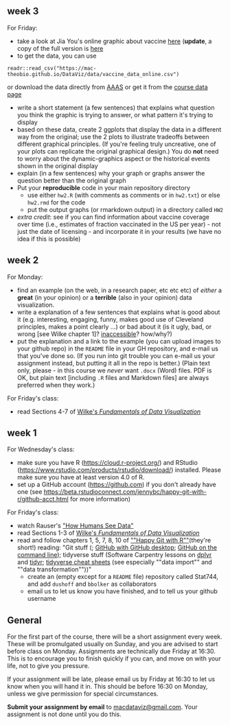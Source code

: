 ## week 3

For Friday:

* take a look at Jia You's online graphic about vaccine [here](http://www.sciencemag.org/news/2017/04/here-s-visual-proof-why-vaccines-do-more-good-harm) (**update**, a copy of the full version is [here](https://twitter.com/acuadra/status/859096708264996864/photo/1)
* to get the data, you can use
```{r eval=FALSE}
readr::read_csv("https://mac-theobio.github.io/DataViz/data/vaccine_data_online.csv")
```
or download the data directly from [AAAS](http://sciencestatic.aws.aaas.org.s3.amazonaws.com/article-resources/vaccine-war/vaccine_data_online.csv)
or get it from the [course data page](../data/index.html)

* write a short statement (a few sentences) that explains what question you think the graphic is trying to answer, or what pattern it's trying to display
* based on these data, create 2 ggplots that display the data in a different way from the original; use the 2 plots to illustrate tradeoffs between different graphical principles. (If you're feeling truly uncreative, one of your plots can replicate the original graphical design.) You do **not** need to worry about the dynamic-graphics aspect or the historical events shown in the original display
* explain (in a few sentences) why your graph or graphs answer the question better than the original graph
* Put your **reproducible** code in your main repository directory
	* use either `hw2.R` (with comments as comments or in `hw2.txt`) or else `hw2.rmd` for the code
	* put the output graphs (or rmarkdown output) in a directory called `HW2` 
* *extra credit*: see if you can find information about vaccine coverage over time (i.e., estimates of fraction vaccinated in the US per year) - not just the date of licensing - and incorporate it in your results (we have no idea if this is possible)


## week 2

For Monday: 

- find an example (on the web, in a research paper, etc etc etc) of *either* a **great** (in your opinion) or a **terrible** (also in your opinion) data visualization. 
- write a explanation of a few sentences that explains what is good about it (e.g. interesting, engaging, funny, makes good use of Cleveland principles, makes a point clearly ...) or bad about it (is it ugly, bad, or wrong [see Wilke chapter 1]? [inaccessible](https://twitter.com/FrankElavsky/status/1396898372183855105)? how/why?)
- put the explanation and a link to the example (you can upload images to your github repo) in the `README` file in your GH repository, and e-mail us that you've done so. (If you run into git trouble you can e-mail us your assignment instead, but putting it all in the repo is better.) (Plain text only, please - in this course we *never* want `.docx` (Word) files. PDF is OK, but plain text [including `.R` files and Markdown files] are always preferred when they work.)

For Friday's class:

- read Sections 4-7 of [Wilke's _Fundamentals of Data Visualization_](https://serialmentor.com/dataviz/)

## week 1

For Wednesday's class:

- make sure you have R (https://cloud.r-project.org/) and RStudio
(https://www.rstudio.com/products/rstudio/download/) installed. Please
make sure you have at least version 4.0 of R.
- set up a GitHub account (https://github.com) if you don't already have
one (see
https://beta.rstudioconnect.com/jennybc/happy-git-with-r/github-acct.html for
more information)

For Friday's class:

- watch Rauser's ["How Humans See Data"](https://www.youtube.com/watch?v=fSgEeI2Xpdc)
- read Sections 1-3 of [Wilke's _Fundamentals of Data Visualization_](https://serialmentor.com/dataviz/)
- read and follow chapters 1, 5, 7, 8, 10 of [""Happy Git with R""](https://beta.rstudioconnect.com/jennybc/happy-git-with-r/)(they're short!)
reading: "Git stuff (; [GitHub with GitHub desktop](https://jcszamosi.github.io/mcmaster_swc_git_gui/); [GitHub on the command line](https://swcarpentry.github.io/git-novice/)); tidyverse stuff (Software Carpentry lessons on [dplyr](http://swcarpentry.github.io/r-novice-gapminder/13-dplyr/) and [tidyr](http://swcarpentry.github.io/r-novice-gapminder/14-tidyr/); [tidyverse cheat sheets](https://www.rstudio.com/resources/cheatsheets/) (see especially ""data import"" and ""data transformation""))"
   - create an (empty except for a `README` file) repository called
Stat744, and add `dushoff` and `bbolker` as collaborators
   - email us to let us know you have finished, and to tell us your
github username


## General

For the first part of the course, there will be a short assignment every week. These will be promulgated usually on Sunday, and you are advised to start before class on Monday. Assignments are technically due Friday at 16:30. This is to encourage you to finish quickly if you can, and move on with your life, not to give you pressure. 

If your assignment will be late, please email us by Friday at 16:30 to let us know when you will hand it in. This should be before 16:30 on Monday, unless we give permission for special circumstances.

**Submit your assignment by email** to [macdataviz@gmail.com](mailto:macdataviz@gmail.com). Your assignment is not done until you do this. 

<!-- Comment
    See QMEE/ assignments for more text that we will want to adapt when we give them R assignments.
-->


